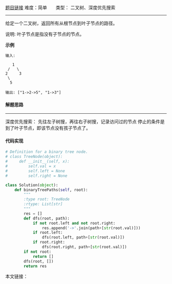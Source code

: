  [题目链接](https://leetcode-cn.com/problems/binary-tree-paths/)
难度：简单          &nbsp;&nbsp;&nbsp;&nbsp;&nbsp;&nbsp;类型：  二叉树、深度优先搜索
***
给定一个二叉树，返回所有从根节点到叶子节点的路径。

说明: 叶子节点是指没有子节点的节点。 

 
**示例**
```
输入:

   1
 /   \
2     3
 \
  5

输出: ["1->2->5", "1->3"]
```

#### 解题思路
***
 深度优先搜索：
先往左子树搜，再往右子树搜，记录访问过的节点
停止的条件是到了叶子节点，即该节点没有孩子节点了。



#### 代码实现
```python
# Definition for a binary tree node.
# class TreeNode(object):
#     def __init__(self, x):
#         self.val = x
#         self.left = None
#         self.right = None

class Solution(object):
    def binaryTreePaths(self, root):
        """
        :type root: TreeNode
        :rtype: List[str]
        """
        res = []
        def dfs(root, path):
            if not root.left and not root.right:
                res.append('->'.join(path+[str(root.val)]))
            if root.left:
                dfs(root.left, path+[str(root.val)])
            if root.right:
                dfs(root.right, path+[str(root.val)])
        if not root:
            return []
        dfs(root, [])
        return res
```

本文链接：
